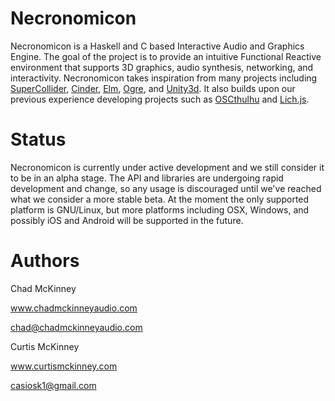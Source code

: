 Necronomicon
============

Necronomicon is a Haskell and C based Interactive Audio and Graphics Engine. The goal of the project is to provide an intuitive Functional Reactive environment that supports 3D graphics, audio synthesis, networking, and interactivity. Necronomicon takes inspiration from many projects including [SuperCollider](http://supercollider.github.io/), [Cinder](http://libcinder.org/), [Elm](http://elm-lang.org/), [Ogre](http://www.ogre3d.org/), and [Unity3d](http://unity3d.com/). It also builds upon our previous experience developing projects such as [OSCthulhu](https://github.com/CurtisMcKinney/OSCthulhu) and [Lich.js](https://github.com/ChadMcKinney/Lich.js).

Status
============

Necronomicon is currently under active development and we still consider it to be in an alpha stage. The API and libraries are undergoing rapid development and change, so any usage is discouraged until we've reached what we consider a more stable beta. At the moment the only supported platform is GNU/Linux, but more platforms including OSX, Windows, and possibly iOS and Android will be supported in the future.

Authors
============

Chad McKinney

www.chadmckinneyaudio.com

chad@chadmckinneyaudio.com

Curtis McKinney

www.curtismckinney.com

casiosk1@gmail.com
